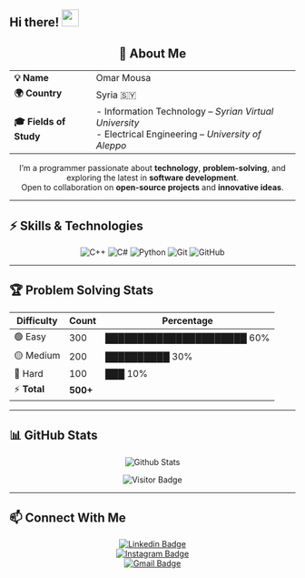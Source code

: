 ## Hi there! <img src="https://raw.githubusercontent.com/aemmadi/aemmadi/master/wave.gif" width="30">

<div align="center">

  <h2>👤 About Me</h2>

  <table>
    <tr>
      <td><b>💡 Name</b></td>
      <td>Omar Mousa</td>
    </tr>
    <tr>
      <td><b>🌍 Country</b></td>
      <td>Syria 🇸🇾</td>
    </tr>
    <tr>
      <td><b>🎓 Fields of Study</b></td>
      <td>
        - Information Technology – <i>Syrian Virtual University</i> <br>
        - Electrical Engineering – <i>University of Aleppo</i>
      </td>
    </tr>
  </table>

  <p>
    I’m a programmer passionate about <b>technology</b>, <b>problem-solving</b>, and exploring the latest in <b>software development</b>.<br>
    Open to collaboration on <b>open-source projects</b> and <b>innovative ideas</b>.
  </p>

</div>

---

## ⚡ Skills & Technologies

<div align="center">

![C++](https://img.shields.io/badge/-C++-00599C?style=for-the-badge&logo=c%2B%2B)
![C#](https://img.shields.io/badge/-C%23-239120?style=for-the-badge&logo=c-sharp)
![Python](https://img.shields.io/badge/-Python-3776AB?style=for-the-badge&logo=python)
![Git](https://img.shields.io/badge/-Git-F05032?style=for-the-badge&logo=git&logoColor=white)
![GitHub](https://img.shields.io/badge/-GitHub-181717?style=for-the-badge&logo=github)

</div>

---

## 🏆 Problem Solving Stats

<div align="center">

| Difficulty | Count | Percentage |
|------------|-------|------------|
| 🟢 Easy    | 300   | ██████████████████████ 60% |
| 🟡 Medium  | 200   | ██████████ 30% |
| 🔴 Hard    | 100   | ███ 10% |
| ⚡ **Total** | **500+** | |

</div>

---

## 📊 GitHub Stats

<div align="center">

![Github Stats](https://github-readme-stats.vercel.app/api?username=Oma10ar&count_private=true&show_icons=true&include_all_commits=true&theme=radical)  

![Visitor Badge](https://visitor-badge.laobi.icu/badge?page_id=Oma10ar.Oma10ar)

</div>

---

## 📫 Connect With Me

<div align="center">

[![Linkedin Badge](https://img.shields.io/badge/-Omar%20Mousa-blue?style=for-the-badge&logo=Linkedin&logoColor=white&link=https://www.linkedin.com/in/omar-mousa-763568314)](https://www.linkedin.com/in/omar-mousa-763568314)  
[![Instagram Badge](https://img.shields.io/badge/-oma10ar-purple?style=for-the-badge&logo=instagram&logoColor=white&link=https://instagram.com/oma10ar)](https://instagram.com/oma10ar)  
[![Gmail Badge](https://img.shields.io/badge/-omar19mousa@gmail.com-c14438?style=for-the-badge&logo=Gmail&logoColor=white&link=mailto:omar19mousa@gmail.com)](mailto:omar19mousa@gmail.com)

</div>

